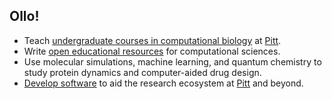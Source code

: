 ## Ollo!

- Teach [undergraduate courses in computational biology](https://aalexmmaldonado.com/teaching/) at [Pitt](https://www.pitt.edu/).
- Write [open educational resources](https://crumblearn.org/) for computational sciences.
- Use molecular simulations, machine learning, and quantum chemistry to study protein dynamics and computer-aided drug design.
- [Develop software](https://github.com/oasci) to aid the research ecosystem at [Pitt](https://www.pitt.edu/) and beyond.
